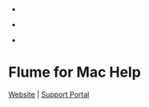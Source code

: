 <ul class="screenshots">
<li><figure class="screenshot screenshot-left"></figure></li>
<li><figure class="screenshot screenshot-center"></figure></li>
<li><figure class="screenshot screenshot-right"></figure></li>
</ul>

<div class="center"><h1>Flume for Mac Help</h2></div>

<div class="center"><a href="https://flumeapp.com/">Website</a> | <a href="https://flumeapp.com/support/">Support Portal</a></div>


